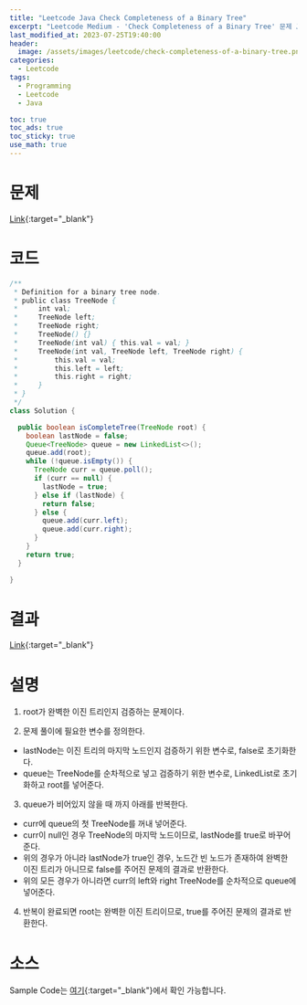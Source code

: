 ```yaml
---
title: "Leetcode Java Check Completeness of a Binary Tree"
excerpt: "Leetcode Medium - 'Check Completeness of a Binary Tree' 문제 Java 풀이"
last_modified_at: 2023-07-25T19:40:00
header:
  image: /assets/images/leetcode/check-completeness-of-a-binary-tree.png
categories:
  - Leetcode
tags:
  - Programming
  - Leetcode
  - Java

toc: true
toc_ads: true
toc_sticky: true
use_math: true
---
```

# 문제
[Link](https://leetcode.com/problems/check-completeness-of-a-binary-tree){:target="_blank"}

# 코드
```java
/**
 * Definition for a binary tree node.
 * public class TreeNode {
 *     int val;
 *     TreeNode left;
 *     TreeNode right;
 *     TreeNode() {}
 *     TreeNode(int val) { this.val = val; }
 *     TreeNode(int val, TreeNode left, TreeNode right) {
 *         this.val = val;
 *         this.left = left;
 *         this.right = right;
 *     }
 * }
 */
class Solution {

  public boolean isCompleteTree(TreeNode root) {
    boolean lastNode = false;
    Queue<TreeNode> queue = new LinkedList<>();
    queue.add(root);
    while (!queue.isEmpty()) {
      TreeNode curr = queue.poll();
      if (curr == null) {
        lastNode = true;
      } else if (lastNode) {
        return false;
      } else {
        queue.add(curr.left);
        queue.add(curr.right);
      }
    }
    return true;
  }

}
```

# 결과
[Link](https://leetcode.com/problems/check-completeness-of-a-binary-tree/submissions/1003461143/){:target="_blank"}

# 설명
1. root가 완벽한 이진 트리인지 검증하는 문제이다.

2. 문제 풀이에 필요한 변수를 정의한다.
- lastNode는 이진 트리의 마지막 노드인지 검증하기 위한 변수로, false로 초기화한다.
- queue는 TreeNode를 순차적으로 넣고 검증하기 위한 변수로, LinkedList로 초기화하고 root를 넣어준다.

3. queue가 비어있지 않을 때 까지 아래를 반복한다.
- curr에 queue의 첫 TreeNode를 꺼내 넣어준다.
- curr이 null인 경우 TreeNode의 마지막 노드이므로, lastNode를 true로 바꾸어준다.
- 위의 경우가 아니라 lastNode가 true인 경우, 노드간 빈 노드가 존재하여 완벽한 이진 트리가 아니므로 false를 주어진 문제의 결과로 반환한다.
- 위의 모든 경우가 아니라면 curr의 left와 right TreeNode를 순차적으로 queue에 넣어준다.

4. 반복이 완료되면 root는 완벽한 이진 트리이므로, true를 주어진 문제의 결과로 반환한다.

# 소스
Sample Code는 [여기](https://github.com/GracefulSoul/leetcode/blob/master/src/main/java/gracefulsoul/problems/CheckCompletenessOfABinaryTree.java){:target="_blank"}에서 확인 가능합니다.